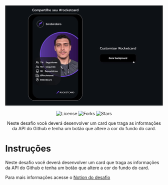 <p align="center">
    <img src="./.github/preview.gif" alt="Logo" >

<p align="center">
  <img  src="https://img.shields.io/static/v1?label=license&message=MIT&color=8257e5&labelColor=292C35" alt="License">
  
  <img src="https://img.shields.io/github/forks/rocketseat-education/discover-desafio-rocketcard?label=forks&message=MIT&color=8257e5&labelColor=292C35" alt="Forks">

  <img src="https://img.shields.io/github/stars/rocketseat-education/discover-desafio-rocketcard?label=stars&message=MIT&color=8257e5&labelColor=292C35" alt="Stars">
</p>

<p align="center">
Neste desafio você deverá desenvolver um card que traga as informações da API do Github e tenha um botão que altere a cor do fundo do card.
</p>

# Instruções

Neste desafio você deverá desenvolver um card que traga as informações da API do Github e tenha um botão que altere a cor do fundo do card.

Para mais informações acesse o [Notion do desafio](#)
